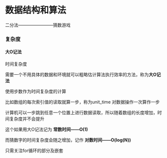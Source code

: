 # 数据结构和算法
二分法————————猜数游戏
### 复杂度
#### 大O记法
时间复杂度

需要一个不用具体的数据和环境就可以粗略估计算法执行效率的方法，称为**大O记法**

使用步数作为时间复杂度的计算

比如数组的每次索引值的读取就算一步，称为unit_time
对数据操作一次算作一步

计算机可以一步跳到任意一个位置上进行数据读取，所以随着数组的长度增加，时间复杂度并不会提升

这个如果用大O记法记为  **常数时间——O(1)**

而猜数字的时间复杂度会随之增加，记作  **对数时间——O(log(N))**

只需关注for循环的部分及嵌套
